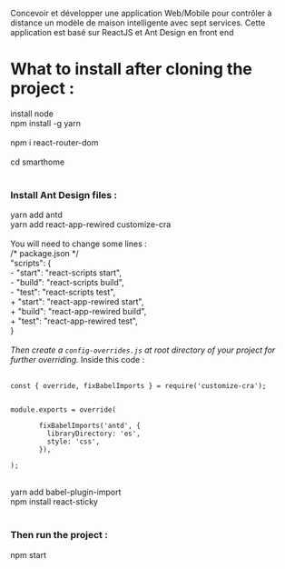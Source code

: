 Concevoir et développer une application Web/Mobile pour contrôler à
distance un modèle de maison intelligente avec sept services.
Cette application est basé sur ReactJS et Ant Design en front end

<h1>What to install after cloning the project :</h1>
install node<br>
npm install -g yarn<br><br>
npm i react-router-dom<br>
<br>
cd smarthome<br>
<br>
<h3>Install Ant Design files :</h3>
yarn add antd<br>
yarn add react-app-rewired customize-cra<br><br>
You will need to change some lines : <br>
/* package.json */<br>
"scripts": {<br>
-   "start": "react-scripts start",<br>
-   "build": "react-scripts build",<br>
-   "test": "react-scripts test",<br>
+   "start": "react-app-rewired start",<br>
+   "build": "react-app-rewired build",<br>
+   "test": "react-app-rewired test",<br>
}
<br>
<br>
<i>Then create a <code>config-overrides.js</code> at root directory of your project for further overriding.</i>
Inside this code :<br> <br>
<code>
const { override, fixBabelImports } = require('customize-cra');
<br>
module.exports = override(<br>
       fixBabelImports('antd', {
         libraryDirectory: 'es',
         style: 'css',
       }),<br>
);
</code>

<br> yarn add babel-plugin-import<br>
npm install react-sticky<br>
<br>
<h3>Then run the project :</h3>
npm start<br>
